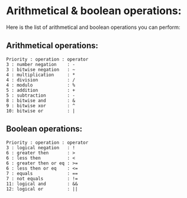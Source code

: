 # Arithmetical & boolean operations:

Here is the list of arithmetical and boolean operations you can perform:

## Arithmetical operations:

```
Priority : operation : operator
3 : number negation    : -
3 : bitwise negation   : ~
4 : multiplication     : *
4 : division           : /
4 : modulo             : %
5 : addition           : +
5 : subtraction        : -
8 : bitwise and        : &
9 : bitwise xor        : ^
10: bitwise or         : |
```

## Boolean operations:

```
Priority : operation : operator
3 : logical negation   : !
6 : greater then       : >
6 : less then          : <
6 : greater then or eq : >=
6 : less then or eq    : <=
7 : equals             : ==
7 : not equals         : !=
11: logical and        : &&
12: logical or         : ||
```



